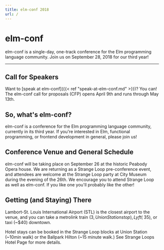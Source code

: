 ```yaml
---
title: elm-conf 2018
url: /
---
```


# elm-conf

elm-conf is a single-day, one-track conference for the Elm programming language community. Join us on September 28, 2018 for our third year!

---

## Call for Speakers

Want to [speak at elm-conf]({{< ref "speak-at-elm-conf.md" >}})?
You can!
The elm-conf call for proposals (CFP) opens April 9th and runs through May 13th.

## So, what's elm-conf?

elm-conf is a conference for the Elm programming language community, currently in its third year.
If you're interested in Elm, functional programming, or frontend development in general, please join us!

## Conference Venue and General Schedule

elm-conf will be taking place on September 26 at the historic Peabody Opera house.
We are returning as a Strange Loop pre-conference event, and attendees are welcome at the Strange Loop party at City Museum during the evening of the 26th.
We encourage you to attend Strange Loop as well as elm-conf.
If you like one you'll probably like the other!

## Getting (and Staying) There

Lambort-St. Louis International Airport (STL) is the closest airport to the venue, and you can take a metrolink train ($3, Union Station stop), Lyft (~$35), or taxi (~$40) downtown.

Hotel stays can be booked in the Strange Loop blocks at Union Station (~10min walk) or the Ballpark Hilton (~15 minute walk.) See Strange Loops Hotel Page for more details.
